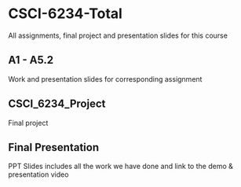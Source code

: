 # CSCI-6234-Total
All assignments, final project and presentation slides for this course

## A1 - A5.2
Work and presentation slides for corresponding assignment

## CSCI_6234_Project
Final project

## Final Presentation
PPT Slides includes all the work we have done and link to the demo & presentation video
